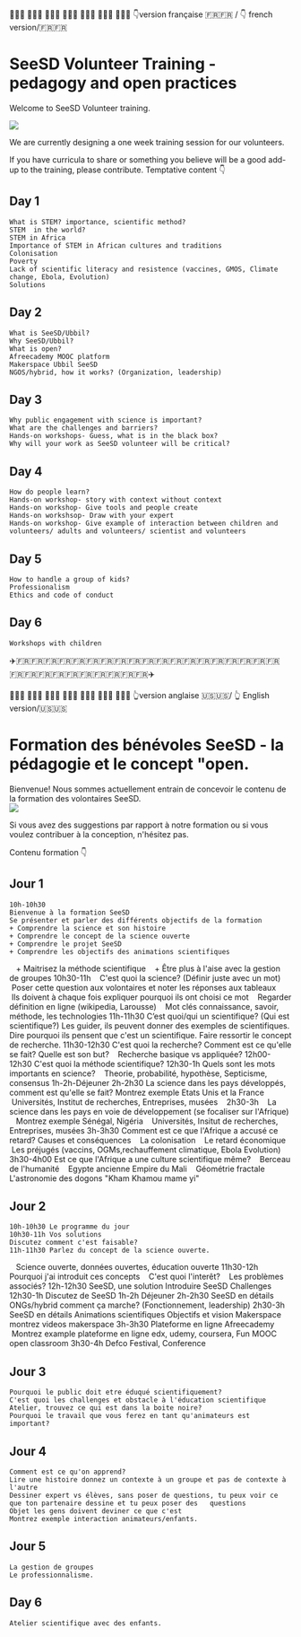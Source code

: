 👩🏾‍🏫 👩🏻‍⚕️ 👩🏿‍💻 👩🏽‍🚀 👩🏻‍🌾 👩🏼‍🔬 👩🏽‍💼 :point_down:version française :fr::fr: / :point_down: french version/:fr::fr:

SeeSD Volunteer Training - pedagogy and open practices 
============

Welcome to SeeSD Volunteer training. 

![](https://media.giphy.com/media/VVgRNcBKp64NO/giphy.gif)


We are currently designing a one week training session for our volunteers. 

If you have curricula to share or something you believe will be a good add-up to the training, please contribute.
Temptative content :point_down:

## Day 1 
    What is STEM? importance, scientific method?
    STEM  in the world?
    STEM in Africa
    Importance of STEM in African cultures and traditions
    Colonisation
    Poverty
    Lack of scientific literacy and resistence (vaccines, GMOS, Climate change, Ebola, Evolution)
    Solutions

## Day 2
    What is SeeSD/Ubbil?
    Why SeeSD/Ubbil?
    What is open?
    Afreecademy MOOC platform 
    Makerspace Ubbil SeeSD
    NGOS/hybrid, how it works? (Organization, leadership)

## Day 3
    Why public engagement with science is important?
    What are the challenges and barriers?
    Hands-on workshops- Guess, what is in the black box?
    Why will your work as SeeSD volunteer will be critical? 

## Day 4
    How do people learn?
    Hands-on workshop- story with context without context
    Hands-on workshop- Give tools and people create
    Hands-on workshsop- Draw with your expert
    Hands-on workshop- Give example of interaction between children and volunteers/ adults and volunteers/ scientist and volunteers

## Day 5
    How to handle a group of kids?
    Professionalism
    Ethics and code of conduct
    
 ## Day 6
    Workshops with children  

:airplane::fr::fr::fr::fr::fr::fr::fr::fr::fr::fr::fr::fr::fr::fr::fr::fr::fr::fr::fr::fr::fr::fr::fr::fr::fr::fr::fr::fr::fr::airplane:

👩🏾‍🏫 👩🏻‍⚕️ 👩🏿‍💻 👩🏽‍🚀 👩🏻‍🌾 👩🏼‍🔬 👩🏽‍💼 :point_up_2:version anglaise :us::us:/ :point_up_2: English version/:us::us:

Formation des bénévoles SeeSD - la pédagogie et le concept "open. 
============

Bienvenue! Nous sommes actuellement entrain de concevoir le contenu de la formation des volontaires SeeSD.   
![](https://media.giphy.com/media/VVgRNcBKp64NO/giphy.gif)

Si vous avez des suggestions par rapport à notre formation ou si vous voulez contribuer à la conception, n'hésitez pas. 

Contenu formation :point_down:
## Jour 1
    10h-10h30
    Bienvenue à la formation SeeSD
    Se présenter et parler des différents objectifs de la formation 
    + Comprendre la science et son histoire 
    + Comprendre le concept de la science ouverte
    + Comprendre le projet SeeSD
    + Comprendre les objectifs des animations scientifiques
    + Maitrisez la méthode scientifique
    + Être plus à l'aise avec la gestion de groupes
    10h30-11h
    C'est quoi la science? (Définir juste avec un mot)
    Poser cette question aux volontaires et noter les réponses aux tableaux
    Ils doivent à chaque fois expliquer pourquoi ils ont choisi ce mot
    Regarder définition en ligne (wikipedia, Larousse)
    Mot clés connaissance, savoir, méthode, les technologies
    11h-11h30
    C’est quoi/qui un scientifique? (Qui est scientifique?)
    Les guider, ils peuvent donner des exemples de scientifiques. 
    Dire pourquoi ils pensent que c'est un scientifique. 
    Faire ressortir le concept de recherche. 
    11h30-12h30
    C'est quoi la recherche? Comment est ce qu'elle se fait? Quelle est son but?
    Recherche basique vs appliquée?
    12h00-12h30
    C'est quoi la méthode scientifique?
    12h30-1h
    Quels sont les mots importants en science?
    Theorie, probabilité, hypothèse, Septicisme, consensus
    1h-2h-Déjeuner
    2h-2h30 
    La science dans les pays développés, comment est qu'elle se fait?
    Montrez exemple Etats Unis et la France
    Universités, Institut de recherches, Entreprises, musées
    2h30-3h 
    La science dans les pays en voie de développement (se focaliser sur l'Afrique) 
    Montrez exemple Sénégal, Nigéria
    Universités, Insitut de recherches, Entreprises, musées
    3h-3h30 Comment est ce que l'Afrique a accusé ce retard? Causes et conséquences
    La colonisation
    Le retard économique
    Les préjugés (vaccins, OGMs,rechauffement climatique, Ebola Evolution)
    3h30-4h00 Est ce que l'Afrique a une culture scientifique même?
    Berceau de l'humanité
    Egypte ancienne
    Empire du Mali
    Géométrie fractale
    L'astronomie des dogons
    "Kham Khamou mame yi"
    
    
## Jour 2
    10h-10h30 Le programme du jour
    10h30-11h Vos solutions
    Discutez comment c'est faisable? 
    11h-11h30 Parlez du concept de la science ouverte. 
    Science ouverte, données ouvertes, éducation ouverte
    11h30-12h Pourquoi j'ai introduit ces concepts
    C'est quoi l'interêt?
    Les problèmes associés?
    12h-12h30 SeeSD, une solution 
    Introduire SeeSD 
    Challenges 
    12h30-1h
    Discutez de SeeSD
    1h-2h Déjeuner 
    2h-2h30 SeeSD en détails
    ONGs/hybrid comment ça marche? (Fonctionnement, leadership)
    2h30-3h SeeSD en détails
    Animations scientifiques
    Objectifs et vision 
    Makerspace montrez videos makerspace 
    3h-3h30 Plateforme en ligne Afreecademy
    Montrez example plateforme en ligne edx, udemy, coursera, Fun MOOC open classroom
    3h30-4h Defco 
    Festival, Conference 
    
## Jour 3
    Pourquoi le public doit etre éduqué scientifiquement?
    C'est quoi les challenges et obstacle à l'éducation scientifique
    Atelier, trouvez ce qui est dans la boite noire?
    Pourquoi le travail que vous ferez en tant qu'animateurs est important?
    
## Jour 4               
    Comment est ce qu'on apprend?
    Lire une histoire donnez un contexte à un groupe et pas de contexte à l'autre
    Dessiner expert vs élèves, sans poser de questions, tu peux voir ce que ton partenaire dessine et tu peux poser des   questions
    Objet les gens doivent deviner ce que c'est
    Montrez exemple interaction animateurs/enfants. 
    
## Jour 5
    La gestion de groupes
    Le professionnalisme.

## Day 6
    Atelier scientifique avec des enfants.      
                  
